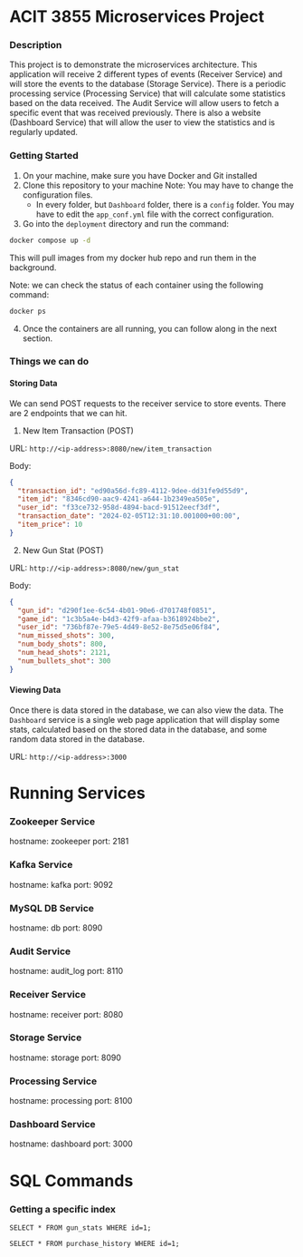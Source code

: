 # ACIT 3855 Microservices Project

### Description

This project is to demonstrate the microservices architecture. This application will receive 2 different types of events (Receiver Service) and will store the events to the database (Storage Service). There is a periodic processing service (Processing Service) that will calculate some statistics based on the data received. The Audit Service will allow users to fetch a specific event that was received previously. There is also a website (Dashboard Service) that will allow the user to view the statistics and is regularly updated.

### Getting Started

1. On your machine, make sure you have Docker and Git installed
2. Clone this repository to your machine
   Note: You may have to change the configuration files.
   - In every folder, but `Dashboard` folder, there is a `config` folder. You may have to edit the `app_conf.yml` file with the correct configuration.
3. Go into the `deployment` directory and run the command:

```bash
docker compose up -d
```

This will pull images from my docker hub repo and run them in the background.

Note: we can check the status of each container using the following command:

```bash
docker ps
```

4. Once the containers are all running, you can follow along in the next section.

### Things we can do

#### Storing Data

We can send POST requests to the receiver service to store events. There are 2 endpoints that we can hit.

1. New Item Transaction (POST)

URL: `http://<ip-address>:8080/new/item_transaction`

Body:
```json
{
  "transaction_id": "ed90a56d-fc89-4112-9dee-dd31fe9d55d9",
  "item_id": "8346cd90-aac9-4241-a644-1b2349ea505e",
  "user_id": "f33ce732-958d-4894-bacd-91512eecf3df",
  "transaction_date": "2024-02-05T12:31:10.001000+00:00",
  "item_price": 10
}
```

2. New Gun Stat (POST)

URL: `http://<ip-address>:8080/new/gun_stat`

Body: 
```json
{
  "gun_id": "d290f1ee-6c54-4b01-90e6-d701748f0851",
  "game_id": "1c3b5a4e-b4d3-42f9-afaa-b3618924bbe2",
  "user_id": "736bf87e-79e5-4d49-8e52-8e75d5e06f84",
  "num_missed_shots": 300,
  "num_body_shots": 800,
  "num_head_shots": 2121,
  "num_bullets_shot": 300
}
```

#### Viewing Data

Once there is data stored in the database, we can also view the data. The `Dashboard` service is a single web page application that will display some stats, calculated based on the stored data in the database, and some random data stored in the database.

URL: `http://<ip-address>:3000`

# Running Services

### Zookeeper Service

hostname: zookeeper
port: 2181

### Kafka Service

hostname: kafka
port: 9092

### MySQL DB Service

hostname: db
port: 8090

### Audit Service

hostname: audit_log
port: 8110

### Receiver Service

hostname: receiver
port: 8080

### Storage Service

hostname: storage
port: 8090

### Processing Service

hostname: processing
port: 8100

### Dashboard Service

hostname: dashboard
port: 3000

# SQL Commands

### Getting a specific index

`SELECT * FROM gun_stats WHERE id=1;`

`SELECT * FROM purchase_history WHERE id=1;`
